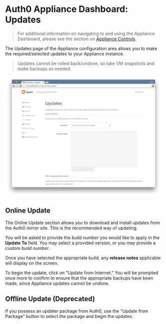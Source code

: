 # Auth0 Appliance Dashboard: Updates

> For additional information on navigating to and using the Appliance Dashboard, please see the section on [Appliance Controls](/appliance/dashboard#appliance-controls).

The Updates page of the Appliance configuration area allows you to make the required/selected updates to your Appliance instance.

> Updates cannot be rolled back/undone, so take VM snapshots and make backups as needed.

![](/media/articles/appliance/dashboard/updates.png)

## Online Update
The Online Update section allows you to download and install updates from the Auth0 mirror site. This is the recommended way of updating.

You will be asked to provide the *build number* you would like to apply in the **Update To** field. You may select a provided version, or you may provide a custom *build number*.

Once you have selected the appropriate build, any **release notes** applicable will display on the screen.

To begin the update, click on "Update from Internet." You will be prompted once more to confirm to ensure that the appropriate backups have been made, since Appliance updates cannot be undone.

## Offline Update (Deprecated)

If you possess an updater package from Auth0, use the "Update from Package" button to select the package and begin the updates.
